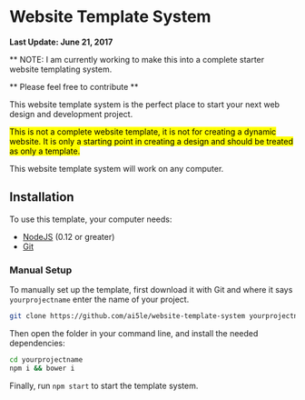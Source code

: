 # Website Template System 

<b>Last Update: June 21, 2017</b>

** NOTE: I am currently working to make this into a complete starter website templating system. 

** Please feel free to contribute **

This website template system is the perfect place to start your next web design and development project.

<mark>This is not a complete website template, it is not for creating a dynamic website. It is only a starting point in creating a design and should be treated as only a template.</mark>

This website template system will work on any computer.

## Installation

To use this template, your computer needs:

- [NodeJS](https://nodejs.org/en/) (0.12 or greater)
- [Git](https://git-scm.com/)

### Manual Setup

To manually set up the template, first download it with Git and where it says `yourprojectname` enter the name of your project.

```bash
git clone https://github.com/ai5le/website-template-system yourprojectname
```

Then open the folder in your command line, and install the needed dependencies:

```bash
cd yourprojectname
npm i && bower i
```

Finally, run `npm start` to start the template system.
